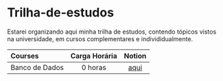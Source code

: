 # Trilha-de-estudos

Estarei organizando aqui minha trilha de estudos, contendo tópicos vistos na universidade, em cursos complementares e individidualmente.

Courses | Carga Horária | Notion
:-- | :--: | :--:
Banco de Dados | 0 horas | [aqui](https://notion.so)

